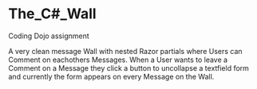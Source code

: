 # The_C#_Wall
Coding Dojo assignment

A very clean message Wall with nested Razor partials where Users can Comment on eachothers Messages.
When a User wants to leave a Comment on a Message they click a button to uncollapse a textfield form and currently the form appears on every Message on the Wall.
